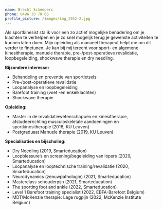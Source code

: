 ```yaml
---
name: Brecht Scheepers
phone: 0496 30 70 66
profile_picture: /images/img_2952-2.jpg
---
```

Als sportkinesist sta ik voor een zo actief mogelijke benadering om je klachten te verhelpen en je zo snel mogelijk terug je gewenste activiteiten te kunnen laten doen. Mijn opleiding als manueel therapeut helpt me om dit verder te finetunen. Je kan bij mij terecht voor sport- en algemene kinesitherapie, manuele therapie, pre-/post-operatieve revalidatie, loopbegeleiding, shockwave therapie en dry needling.

**Bijzondere interesse:**

* Behandeling en preventie van sportletsels
* Pre-/post-operatieve revalidatie
* Loopanalyse en loopbegeleiding
* Barefoot training (voet -en enkelklachten)
* Shockwave therapie

**Opleiding:**

* Master in de revalidatiewetenschappen en kinesitherapie, afstudeerrichting musculoskeletale aandoeningen en sportkinesitherapie (2018, KU Leuven)
* Postgraduaat Manuele therapie (2019, KU Leuven)

**Specialisaties en bijscholing:**

* Dry Needling (2019, Smarteducation)
* Loopblessure’s en screening/begeleiding van lopers (2020, Smarteducation)
* Loopanalyse en looptechnische training/revalidatie (2020, Smarteducation)
* Neurodynamics (zenuwpathologie) (2021, Smarteducation)
* Masterclass schouderpijn (2021, Smarteducation)
* The sporting foot and ankle (2022, Smarteducation)
* Level 1 Barefoot training specialist (2022, EBFA-Barefoot Belgium)
* MDT/McKenzie therapie: Lage rugpijn (2022, McKenzie Institute Belgium)